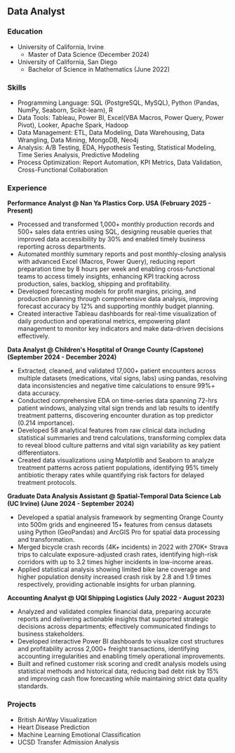 ## Data Analyst

### Education
- University of California, Irvine
  - Master of Data Science (December 2024)
- University of California, San Diego
  - Bachelor of Science in Mathematics (June 2022)

### Skills
- Programming Language: SQL (PostgreSQL, MySQL), Python (Pandas, NumPy, Seaborn, Scikit-learn), R
- Data Tools: Tableau, Power BI, Excel(VBA Macros, Power Query, Power Pivot), Looker, Apache Spark, Hadoop
- Data Management: ETL, Data Modeling, Data Warehousing, Data Wrangling, Data Mining, MongoDB, Neo4j
- Analysis: A/B Testing, EDA, Hypothesis Testing, Statistical Modeling, Time Series Analysis, Predictive Modeling
- Process Optimization: Report Automation, KPI Metrics, Data Validation, Cross-Functional Collaboration

### Experience
**Performance Analyst @ Nan Ya Plastics Corp. USA (February 2025 - Present)**
- Processed and transformed 1,000+ monthly production records and 500+ sales data entries using SQL, designing reusable queries that improved data accessibility by 30% and enabled timely business reporting across departments.
- Automated monthly summary reports and post monthly-closing analysis with advanced Excel (Macros, Power Query), reducing report preparation time by 8 hours per week and enabling cross-functional teams to access timely insights, enhancing KPI tracking across production, sales, backlog, shipping and profitability.
- Developed forecasting models for profit margins, pricing, and production planning through comprehensive data analysis, improving forecast accuracy by 12% and supporting monthly budget planning.
- Created interactive Tableau dashboards for real-time visualization of daily production and operational metrics, empowering plant management to monitor key indicators and make data-driven decisions effectively.

**Data Analyst @ Children's Hosptital of Orange County (Capstone) (September 2024 - December 2024)**
- Extracted, cleaned, and validated 17,000+ patient encounters across multiple datasets (medications, vital signs, labs) using pandas, resolving data inconsistencies and negative time calculations to ensure 99%+ data accuracy.
- Conducted comprehensive EDA on time-series data spanning 72-hrs patient windows, analyzing vital sign trends and lab results to identify treatment patterns, discovering encounter duration as top predictor (0.214 importance).
- Developed 58 analytical features from raw clinical data including statistical summaries and trend calculations, transforming complex data to reveal blood culture patterns and vital sign variability as key patient differentiators.
- Created data visualizations using Matplotlib and Seaborn to analyze treatment patterns across patient populations, identifying 95% timely antibiotic therapy rates while quantifying risk factors for delayed treatment protocols.

**Graduate Data Analysis Assistant @ Spatial-Temporal Data Science Lab (UC Irvine) (June 2024 - September 2024)**
- Developed a spatial analysis framework by segmenting Orange County into 500m grids and engineered 15+ features from census datasets using Python (GeoPandas) and ArcGIS Pro for spatial data processing and transformation.
- Merged bicycle crash records (4K+ incidents) in 2022 with 270K+ Strava trips to calculate exposure-adjusted crash rates, identifying high-risk corridors with up to 3.2 times higher incidents in low-income areas.
- Applied statistical analysis showing limited bike lane coverage and higher population density increased crash risk by 2.8 and 1.9 times respectively, providing actionable insights for urban planning.

**Accounting Analyst @ UQI Shipping Logistics (July 2022 - August 2023)**
- Analyzed and validated complex financial data, preparing accurate reports and delivering actionable insights that supported strategic decisions across departments; effectively communicated findings to business stakeholders.
- Developed interactive Power BI dashboards to visualize cost structures and profitability across 2,000+ freight transactions, identifying accounting irregularities and enabling timely operational improvements.
- Built and refined customer risk scoring and credit analysis models using statistical methods and historical data, reducing bad debt risk by 15% and improving cash flow forecasting while maintaining strict data quality standards.


### Projects
- British AirWay Visualization
- Heart Disease Prediction
- Machine Learning Emotional Classification
- UCSD Transfer Admission Analysis


